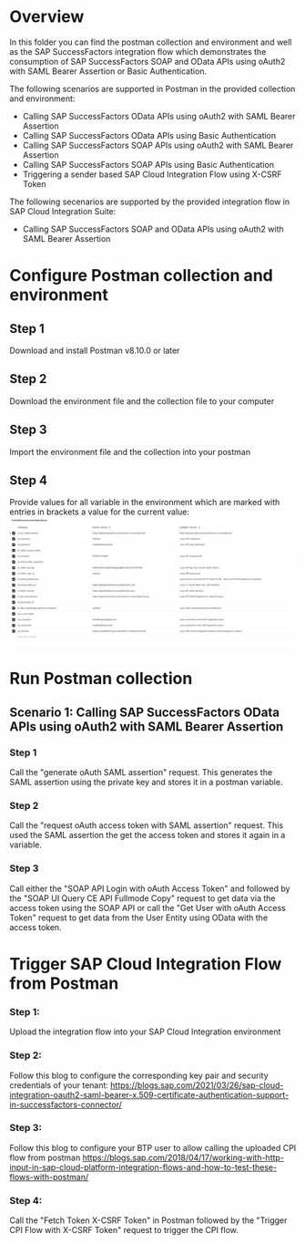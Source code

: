 # Overview
In this folder you can find the postman collection and environment and well as the SAP SuccessFactors integration flow which demonstrates the consumption of SAP SuccessFactors SOAP and OData APIs using oAuth2 with SAML Bearer Assertion or Basic Authentication.

The following scenarios are supported in Postman in the provided collection and environment:
* Calling SAP SuccessFactors OData APIs using oAuth2 with SAML Bearer Assertion 
* Calling SAP SuccessFactors OData APIs using Basic Authentication 
* Calling SAP SuccessFactors SOAP APIs using oAuth2 with SAML Bearer Assertion
* Calling SAP SuccessFactors SOAP APIs using Basic Authentication 
* Triggering a sender based SAP Cloud Integration Flow using X-CSRF Token

The following secenarios are supported by the provided integration flow in SAP Cloud Integration Suite: 
* Calling SAP SuccessFactors SOAP and OData APIs using oAuth2 with SAML Bearer Assertion

# Configure Postman collection and environment

## Step 1
Download and install Postman v8.10.0 or later

## Step 2
Download the environment file and the collection file to your computer

## Step 3
Import the environment file and the collection into your postman

## Step 4
Provide values for all variable in the environment which are marked with entries in brackets a value for the current value:
![Environment Hints](./Images/EnvironmentHints.JPG)

# Run Postman collection

## Scenario 1: Calling SAP SuccessFactors OData APIs using oAuth2 with SAML Bearer Assertion

### Step 1
Call the "generate oAuth SAML assertion" request. This generates the SAML assertion using the private key and stores it in a postman variable.
### Step 2
Call the "request oAuth access token with SAML assertion" request. This used the SAML assertion the get the access token and stores it again in a variable.
### Step 3
Call either the "SOAP API Login with oAuth Access Token" and followed by the "SOAP UI Query CE API Fullmode Copy" request to get data via the access token using the SOAP API or call the "Get User with oAuth Access Token" request to get data from the User Entity using OData with the access token.

# Trigger SAP Cloud Integration Flow from Postman

### Step 1:
Upload the integration flow into your SAP Cloud Integration environment

### Step 2: 
Follow this blog to configure the corresponding key pair and security credentials of your tenant: https://blogs.sap.com/2021/03/26/sap-cloud-integration-oauth2-saml-bearer-x.509-certificate-authentication-support-in-successfactors-connector/ 

### Step 3:
Follow this blog to configure your BTP user to allow calling the uploaded CPI flow from postman
https://blogs.sap.com/2018/04/17/working-with-http-input-in-sap-cloud-platform-integration-flows-and-how-to-test-these-flows-with-postman/ 

### Step 4:
Call the "Fetch Token X-CSRF Token" in Postman followed by the "Trigger CPI Flow with X-CSRF Token" request to trigger the CPI flow.

